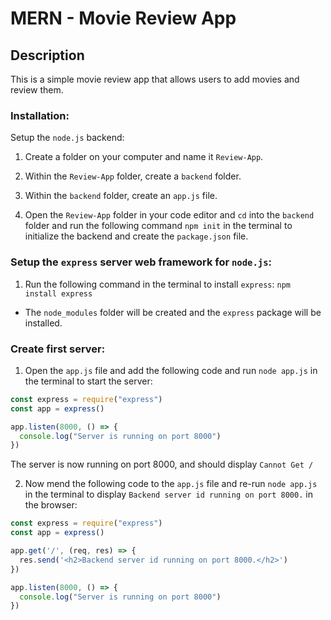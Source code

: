 # MERN - Movie Review App

## Description
This is a simple movie review app that allows users to add movies and review them.

### Installation:
Setup the ```node.js``` backend:
1. Create a folder on your computer and name it ```Review-App```.
2. Within the ```Review-App``` folder, create a ```backend``` folder.
3. Within the ```backend``` folder, create an ```app.js``` file.

4. Open the ```Review-App``` folder in your code editor and ```cd``` into the ```backend``` folder and run the following command ```npm init``` in the terminal to initialize the backend and create the ```package.json``` file.

### Setup the ```express``` server web framework for ```node.js```:

1. Run the following command in the terminal to install ```express```:
  ```npm install express```

  * The ```node_modules``` folder will be created and the ```express``` package will be installed.

  ### Create first server:

  1. Open the ```app.js``` file and add the following code and run ```node app.js``` in the terminal to start the server:
  ```javascript
const express = require("express")
const app = express()

app.listen(8000, () => {
    console.log("Server is running on port 8000")
})
  ```
The server is now running on port 8000, and should display ```Cannot Get /```

2. Now mend the following code to the ```app.js``` file and re-run ```node app.js``` in the terminal to display ```Backend server id running on port 8000.``` in the browser:
```javascript
const express = require("express")
const app = express()

app.get('/', (req, res) => {
  res.send('<h2>Backend server id running on port 8000.</h2>')
})

app.listen(8000, () => {
  console.log("Server is running on port 8000")
})
```